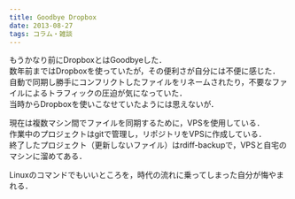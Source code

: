 ```yaml
---
title: Goodbye Dropbox
date: 2013-08-27
tags: コラム・雑談
---
```


もうかなり前にDropboxとはGoodbyeした．<br />
数年前まではDropboxを使っていたが，その便利さが自分には不便に感じた．<br />
自動で同期し勝手にコンフリクトしたファイルをリネームされたり，不要なファイルによるトラフィックの圧迫が気になっていた．<br />
当時からDropboxを使いこなせていたようには思えないが．

現在は複数マシン間でファイルを同期するために，VPSを使用している．<br />
作業中のプロジェクトはgitで管理し，リポジトリをVPSに作成している．<br />
終了したプロジェクト（更新しないファイル）はrdiff-backupで，VPSと自宅のマシンに溜めてある．

Linuxのコマンドでもいいところを，時代の流れに乗ってしまった自分が悔やまれる．

